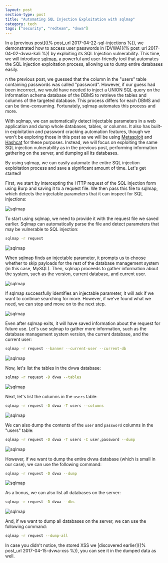 ```yaml
---
layout: post
section-type: post
title: "Automating SQL Injection Exploitation with sqlmap"
category: tech
tags: ["security", "redteam", "dvwa"]
---
```


In a [previous post]({% post_url 2017-04-22-sql-injections %}), we demonstrated
how to access user passwords in [DVWA]({% post_url 2017-04-02-dvwa-kali %}) by
exploiting its SQL Injection vulnerability. This time, we will introduce
[sqlmap](https://sqlmap.org/), a powerful and user-friendly tool that automates
the SQL injection exploitation process, allowing us to dump entire databases
easily.

n the previous post, we guessed that the column in the "users" table containing
passwords was called "password". However, if our guess had been incorrect, we
would have needed to inject a UNION SQL query on the information schema database
of the DBMS to retrieve the tables and columns of the targeted database. This
process differs for each DBMS and can be time-consuming. Fortunately, sqlmap
automates this process and more.

With sqlmap, we can automatically detect injectable parameters in a web
application and dump whole databases, tables, or columns. It also has built-in
exploitation and password cracking automation features, though we won't be
exploring those in this post as we will be using
[Metasploit](https://www.metasploit.com/) and
[Hashcat](https://hashcat.net/hashcat/) for these purposes. Instead, we will
focus on exploiting the same SQL injection vulnerability as in the previous
post, performing information gathering on the server, and dumping all its
databases.

By using sqlmap, we can easily automate the entire SQL injection exploitation
process and save a significant amount of time. Let's get started!

First, we start by intercepting the HTTP request of the SQL injection form using
Burp and saving it to a request file. We then pass this file to sqlmap, which
detects the injectable parameters that it can inspect for SQL injections:

![sqlmap](/img/posts/sqlmap/sqlmap.png)

To start using sqlmap, we need to provide it with the request file we saved
earlier. Sqlmap can automatically parse the file and detect parameters that may
be vulnerable to SQL injection:

```bash
sqlmap -r request
```

![sqlmap](/img/posts/sqlmap/sqlmap-0.png)

When sqlmap finds an injectable parameter, it prompts us to choose whether to
skip payloads for the rest of the database management system (in this case,
MySQL). Then, sqlmap proceeds to gather information about the system, such as
the version, current database, and current user.

![sqlmap](/img/posts/sqlmap/sqlmap-1.png)

If sqlmap successfully identifies an injectable parameter, it will ask if we
want to continue searching for more. However, if we've found what we need, we
can stop and move on to the next step.

![sqlmap](/img/posts/sqlmap/sqlmap-2.png)

Even after sqlmap exits, it will have saved information about the request for
future use. Let's use sqlmap to gather more information, such as the database
management system version, the current database, and the current user:

```bash
sqlmap -r request --banner --current-user --current-db
```

![sqlmap](/img/posts/sqlmap/sqlmap-3.png)

Now, let's list the tables in the dvwa database:

```bash
sqlmap -r request -D dvwa --tables
```

![sqlmap](/img/posts/sqlmap/sqlmap-4.png)

Next, let's list the columns in the `users` table:

```bash
sqlmap -r request -D dvwa -T users --columns
```

![sqlmap](/img/posts/sqlmap/sqlmap-5.png)

We can also dump the contents of the `user` and `password` columns in the
"users" table:

```bash
sqlmap -r request -D dvwa -T users -C user,password --dump
```

![sqlmap](/img/posts/sqlmap/sqlmap-7.png)

However, if we want to dump the entire dvwa database (which is small in our
case), we can use the following command:

```bash
sqlmap -r request -D dvwa --dump
```

![sqlmap](/img/posts/sqlmap/sqlmap-8.png)

As a bonus, we can also list all databases on the server:

```bash
sqlmap -r request -D dvwa --dbs
```

![sqlmap](/img/posts/sqlmap/sqlmap-9.png)

And, if we want to dump all databases on the server, we can use the following
command:

```bash
sqlmap -r request --dump-all
```

In case you didn't notice, the stored XSS we [discovered
earlier]({% post_url 2017-04-15-dvwa-xss %}), you can see it in the dumped data
as well.
